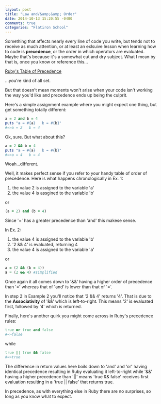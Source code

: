 ```yaml
---
layout: post
title: "Law and/&amp;&amp; Order"
date: 2014-10-13 15:20:55 -0400
comments: true
categories: "Flatiron School"
---
```


Something that affects nearly every line of code you write, but tends not to receive as much attention, or at least an exlsuive lesson when learning how to code is <strong>precedence</strong>, or the order in which operators are evaluated. Maybe that's because it's a somewhat cut and dry subject. What I mean by that is, once you know or reference this...

<a href="http://ruby-doc.org/core-2.1.3/doc/syntax/precedence_rdoc.html">Ruby's Table of Precedence</a>

...you're kind of all set.

But that doesn't mean moments won't arise when your code isn't working the way you'd like and precedence ends up being the culprit.

Here's a simple assignment example where you might expect one thing, but get something totally different:

``` ruby Ex. 1 "and versus &&"
a = 2 and b = 4
puts "a = #{a}   b = #{b}"
#=>a = 2   b = 4
```

Ok, sure. But what about this?

``` ruby Ex. 2 "and versus &&"
a = 2 && b = 4
puts "a = #{a}   b = #{b}"
#=>a = 4   b = 4
```

Woah...different.

Well, it makes perfect sense if you refer to your handy table of order of precedence. Here is what happens chronologically in Ex. 1:

1) the value 2 is assigned to the variable 'a'<br>
2) the value 4 is assgined to the variable 'b'

or 

``` ruby Ex. 1 Expressed parenthetically
(a = 2) and (b = 4)
```

Since '=' has a greater precedence than 'and' this makese sense.

In Ex. 2:

1) the value 4 is assigned to the variable 'b'<br>
2) '2 && 4' is evaluated, returning 4<br>
3) the value 4 is assigned to the variable 'a'

or

``` ruby Ex. 2 Expressed parenthetically
a = (2 && (b = 4))
a = (2 && 4) #simplified
```

Once again it all comes down to '&&' having a higher order of precedence than '=' whereas that of 'and' is lower than that of '='.

In step 2 in Example 2 you'll notice that '2 && 4' returns '4'. That is due to the <strong>Associativity</strong> of '&&' which is left-to-right. This means '2' is evaluated first, followed by '4' which is returned.

Finally, here's another quirk you might come across in Ruby's precedence rules:

``` ruby Ex. 1 "&&/|| vs and/or"
true or true and false
#=>false
```

while 

``` ruby Ex. 2 "&&/|| vs and/or"
true || true && false
#=>true
```

The difference in return values here boils down to 'and' and 'or' having identical precedence resulting in Ruby evaluating it left-to-right while '&&' having a higher precedence than '||' means 'true && false' receives first evaluation resulting in a 'true || false' that returns true.

In precedence, as with everything else in Ruby there are no surprises, so long as you know what to expect.